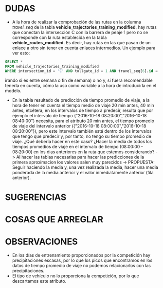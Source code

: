 # DUDAS
* A la hora de realizar la comprobación de las rutas en la columna *travel_seq* de la tabla **vehicle_trajectories_training_modified**, hay rutas que conectan la intersección C con la barrera de peaje 1 pero no se corresponde con la ruta establecida en la tabla **vehicle_routes_modified**. Es decir, hay rutas en las que pasan de un enlace a otro sin tener en cuenta enlaces intermedios. Un ejemplo para ver esto: 

```sql
SELECT *
FROM vehicle_trajectories_training_modified 
WHERE intersection_id = 'C' AND tollgate_id = 1 AND travel_seq[6].id = '121';
```
irando si es entre semana o fin de semana) o no y, si fuera recomendable tenerla en cuenta, cómo la uso como variable a la hora de introducirla en el modelo.


* En la tabla resultado de predicción de tiempo promedio de viaje, a la hora de tener en cuenta el tiempo medio de viaje 20 min antes, 40 min antes, etcétera, en los intervalos de tiempo a predecir,  resulta que por ejemplo el intervalo de tiempo  {"2016-10-18 08:20:00","2016-10-18 08:40:00"} necesita, para el atributo 20 min antes, el tiempo promedio de viaje del intervalo anterior ({"2016-10-18 08:00:00","2016-10-18 08:20:00"}), pero este intervalo también está dentro de los intervalos que tengo que predecir y, por tanto, no tengo su tiempo promedio de viaje. ¿Qué debería hacer en este caso? ¿Hacer la media de todos los tiempos promedios de viaje en el intervalo de tiempo (08:00:00 - 08:20:00) en los dias anteriores en la ruta que estemos considerando? -> Al hacer las tablas necesarias para hacer las predicciones de la primera aproximacion los valores salen muy parecidos -> PROPUESTA: Seguir haciendo la media y, una vez realizada la media, hacer una media ponderada de la media anterior y el valor inmediatamente anterior (fila anterior).
# SUGERENCIAS

# COSAS QUE ARREGLAR


# OBSERVACIONES
* En los días de entrenamiento proporcionados por la competición hay precipitaciones escasas, por lo que los picos que encontramos en los datos de tiempo promedio de viaje no podemos relacionarlos con las precipitaciones.
* El tipo de vehículo no lo proporciona la competición, por lo que descartamos este atributo.
